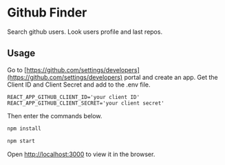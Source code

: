 # Github Finder

Search github users. Look users profile and last repos.

## Usage

Go to [https://github.com/settings/developers](https://github.com/settings/developers) portal and create an app. Get the Client ID and Client Secret and add to the .env file.

```env
REACT_APP_GITHUB_CLIENT_ID='your client ID'
REACT_APP_GITHUB_CLIENT_SECRET='your client secret'
```
Then enter the commands below.

```bash
npm install

npm start
```

Open [http://localhost:3000](http://localhost:3000) to view it in the browser.
